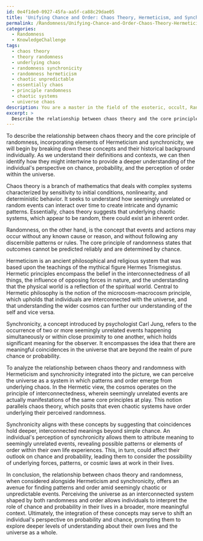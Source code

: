 ```yaml
---
id: 0e4f1de0-0927-45fa-aa5f-ca88c29dae05
title: 'Unifying Chance and Order: Chaos Theory, Hermeticism, and Synchronicity'
permalink: /Randomness/Unifying-Chance-and-Order-Chaos-Theory-Hermeticism-and-Synchronicity/
categories:
  - Randomness
  - KnowledgeChallenge
tags:
  - chaos theory
  - theory randomness
  - underlying chaos
  - randomness synchronicity
  - randomness hermeticism
  - chaotic unpredictable
  - essentially chaos
  - principle randomness
  - chaotic systems
  - universe chaos
description: You are a master in the field of the esoteric, occult, Randomness and Education. You are a writer of tests, challenges, books and deep knowledge on Randomness for initiates and students to gain deep insights and understanding from. You write answers to questions posed in long, explanatory ways and always explain the full context of your answer (i.e., related concepts, formulas, examples, or history), as well as the step-by-step thinking process you take to answer the challenges. Be rigorous and thorough, and summarize the key themes, ideas, and conclusions at the end.
excerpt: > 
  Describe the relationship between chaos theory and the core principle of randomness, incorporating elements of Hermeticism and synchronicity in your analysis. Reflect on how these concepts may intertwine to affect an individual's perspective on chance and probability.
---
```

To describe the relationship between chaos theory and the core principle of randomness, incorporating elements of Hermeticism and synchronicity, we will begin by breaking down these concepts and their historical background individually. As we understand their definitions and contexts, we can then identify how they might intertwine to provide a deeper understanding of the individual's perspective on chance, probability, and the perception of order within the universe.

Chaos theory is a branch of mathematics that deals with complex systems characterized by sensitivity to initial conditions, nonlinearity, and deterministic behavior. It seeks to understand how seemingly unrelated or random events can interact over time to create intricate and dynamic patterns. Essentially, chaos theory suggests that underlying chaotic systems, which appear to be random, there could exist an inherent order.

Randomness, on the other hand, is the concept that events and actions may occur without any known cause or reason, and without following any discernible patterns or rules. The core principle of randomness states that outcomes cannot be predicted reliably and are determined by chance.

Hermeticism is an ancient philosophical and religious system that was based upon the teachings of the mythical figure Hermes Trismegistus. Hermetic principles encompass the belief in the interconnectedness of all things, the influence of opposing forces in nature, and the understanding that the physical world is a reflection of the spiritual world. Central to Hermetic philosophy is the notion of the microcosm-macrocosm principle, which upholds that individuals are interconnected with the universe, and that understanding the wider cosmos can further our understanding of the self and vice versa.

Synchronicity, a concept introduced by psychologist Carl Jung, refers to the occurrence of two or more seemingly unrelated events happening simultaneously or within close proximity to one another, which holds significant meaning for the observer. It encompasses the idea that there are meaningful coincidences in the universe that are beyond the realm of pure chance or probability.

To analyze the relationship between chaos theory and randomness with Hermeticism and synchronicity integrated into the picture, we can perceive the universe as a system in which patterns and order emerge from underlying chaos. In the Hermetic view, the cosmos operates on the principle of interconnectedness, wherein seemingly unrelated events are actually manifestations of the same core principles at play. This notion parallels chaos theory, which posits that even chaotic systems have order underlying their perceived randomness.

Synchronicity aligns with these concepts by suggesting that coincidences hold deeper, interconnected meanings beyond simple chance. An individual's perception of synchronicity allows them to attribute meaning to seemingly unrelated events, revealing possible patterns or elements of order within their own life experiences. This, in turn, could affect their outlook on chance and probability, leading them to consider the possibility of underlying forces, patterns, or cosmic laws at work in their lives.

In conclusion, the relationship between chaos theory and randomness, when considered alongside Hermeticism and synchronicity, offers an avenue for finding patterns and order amid seemingly chaotic or unpredictable events. Perceiving the universe as an interconnected system shaped by both randomness and order allows individuals to interpret the role of chance and probability in their lives in a broader, more meaningful context. Ultimately, the integration of these concepts may serve to shift an individual's perspective on probability and chance, prompting them to explore deeper levels of understanding about their own lives and the universe as a whole.
